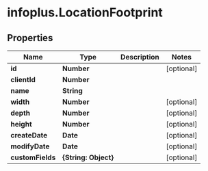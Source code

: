 # infoplus.LocationFootprint

## Properties
Name | Type | Description | Notes
------------ | ------------- | ------------- | -------------
**id** | **Number** |  | [optional] 
**clientId** | **Number** |  | 
**name** | **String** |  | 
**width** | **Number** |  | [optional] 
**depth** | **Number** |  | [optional] 
**height** | **Number** |  | [optional] 
**createDate** | **Date** |  | [optional] 
**modifyDate** | **Date** |  | [optional] 
**customFields** | **{String: Object}** |  | [optional] 


